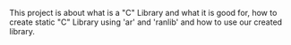 This project is about what is a "C" Library and what it is good for, how to create static "C" Library using 'ar' and 'ranlib' and how to use our created library.
